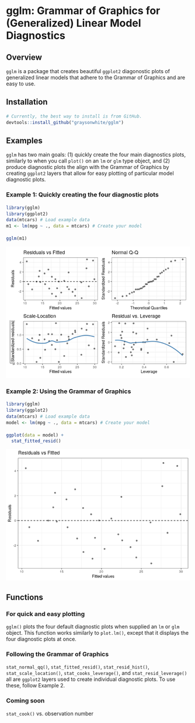 
gglm: Grammar of Graphics for (Generalized) Linear Model Diagnostics
====================================================================

Overview
--------

`gglm` is a package that creates beautiful `ggplot2` diagonostic plots of generalized linear models that adhere to the Grammar of Graphics and are easy to use.

Installation
------------

``` r
# Currently, the best way to install is from GitHub.
devtools::install_github("graysonwhite/gglm")
```

Examples
--------

`gglm` has two main goals: (1) quickly create the four main diagnostics plots, similarly to when you call `plot()` on an `lm` or `glm` type object, and (2) produce diagnostic plots the align with the Grammar of Graphics by creating `ggplot2` layers that allow for easy plotting of particular model diagnostic plots.

### Example 1: Quickly creating the four diagnostic plots

``` r
library(gglm)
library(ggplot2)
data(mtcars) # Load example data
m1 <- lm(mpg ~ ., data = mtcars) # Create your model

gglm(m1)
```

![](README_files/figure-markdown_github/unnamed-chunk-2-1.png)

### Example 2: Using the Grammar of Graphics

``` r
library(gglm) 
library(ggplot2)
data(mtcars) # Load example data
model <- lm(mpg ~ ., data = mtcars) # Create your model

ggplot(data = model) +
  stat_fitted_resid()
```

![](README_files/figure-markdown_github/unnamed-chunk-3-1.png)

Functions
---------

### For quick and easy plotting

`gglm()` plots the four default diagnostic plots when supplied an `lm` or `glm` object. This function works similarly to `plot.lm()`, except that it displays the four diagnostic plots at once.

### Following the Grammar of Graphics

`stat_normal_qq()`, `stat_fitted_resid()`, `stat_resid_hist()`, `stat_scale_location()`, `stat_cooks_leverage()`, and `stat_resid_leverage()` all are `ggplot2` layers used to create individual diagnostic plots. To use these, follow Example 2.

### Coming soon

`stat_cook()` vs. observation number
